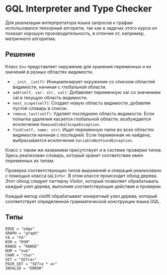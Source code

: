 # GQL Interpreter and Type Checker
Для реализации интерпретатора языка запросов к графам использовался тензорный алгоритм,
так как в задачах этого курса он показал хорошую производительность, в отличие от, например, матричного
алгоритма.

## Решение
Класс ```Env``` представляет окружение для хранения переменных и их значений в разных областях видимости.
- ```__init__(self)```: Инициализирует окружение со списком областей видимости, начиная с глобальной области.
- ```add(self, var: str, val)```: Добавляет переменную var со значением val в текущую область видимости.
- ```next_scope(self)```: Создает новую область видимости, добавляя пустой словарь в список.
- ```remove_last(self)```: Удаляет последнюю область видимости. Если попытка удаления касается глобальной области, возбуждается исключение ```RemoveGlobalScopeException```.
- ```find(self, name: str)```: Ищет переменную name во всех областях видимости начиная с последней. Если переменная не найдена, выбрасывается исключение ```VariableNotFoundException```.

Класс с таким же названием присутствует и в системе проверки типов. Здесь реализован словарь, который хранит соответствие имен переменных их типам.


Проверка соответствующих типов выражений и операций реализовано с помощью класса ```GQLInfer```. В этом классе происходит
обход дерева. Этот обход следует паттерну _Visitor_, который позволяет обрабатывать каждый узел дерева, выполняя
соответствующие действия и проверки.

Каждый метод visit*N* обрабатывает конкретный узел дерева, который соответствует определенной грамматической конструкции языка GQL.

## Типы

    EDGE = "edge"
    GRAPH = "graph"
    FA = "FA"
    RSM = "RSM"
    RANGE = "RANGE"
    NUM = "num"
    CHAR = "char"
    SET = "SET<a>"
    PAIR_SET = "SET<a * a>"
    INVALID = "ERROR"
